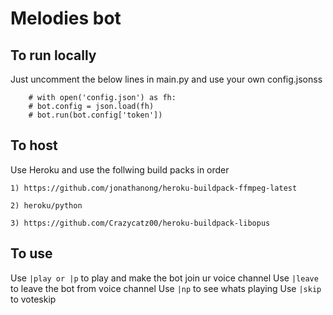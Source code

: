 # Melodies bot

## To run locally

Just uncomment  the below lines in main.py
and use your own config.jsonss
```
    # with open('config.json') as fh:
    # bot.config = json.load(fh)
    # bot.run(bot.config['token'])
```

## To host

Use Heroku and use the follwing build packs in order

```
1) https://github.com/jonathanong/heroku-buildpack-ffmpeg-latest

2) heroku/python

3) https://github.com/Crazycatz00/heroku-buildpack-libopus

```
## To use

Use ```|play or |p``` to play and make the bot join ur voice channel
Use ```|leave``` to leave the bot from voice channel
Use ```|np``` to see whats playing
Use ```|skip``` to voteskip